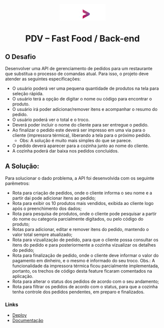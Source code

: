 <p align="center">
  <img src="https://github.com/deviobr/code-patterns/blob/main/images/devio.webp?raw=true" />
</p>

<h1 align="center">PDV – Fast Food / Back-end</h1>

## O Desafio
Desenvolver uma API de gerenciamento de pedidos para um restaurante que substitua o processo de comandas atual. Para isso, o projeto deve atender as seguintes especificações:
- O usuário poderá ver uma pequena quantidade de produtos na tela para seleção rápida.
- O usuário terá a opção de digitar o nome ou código para encontrar o produto.
- O usuário irá poder adicionar/remover itens e acompanhar o resumo do pedido.
- O usuário poderá ver o total e o troco.
- Deverá poder incluir o nome do cliente para ser entregue o pedido.
- Ao finalizar o pedido este deverá ser impresso em uma via para o cliente (impressora térmica), liberando a tela para o próximo pedido.
  - Obs: A solução é muito mais simples do que se parece.
- O pedido deverá aparecer para a cozinha junto ao nome do cliente.
- A cozinha poderá dar baixa nos pedidos concluídos.

## A Solução:
Para solucionar o dado problema, a API foi desenvolvida com os seguinte parêmetros:
- Rota para criação de pedidos, onde o cliente informa o seu nome e a partir dai pode adicionar itens ao pedido;
- Rota para exibir os 10 produtos mais vendidos, exibida ao cliente logo após o preenchimento dos dados;
- Rota para pesquisa de produtos, onde o cliente pode pesquisar a partir do nome ou categoria parcialmente digitados, ou pelo código do produto;
- Rotas para adicionar, editar e remover itens do pedido, mantendo o valor total sempre atualizado;
- Rota para vizualização de pedido, para que o cliente possa consultar os itens do pedido e para posteriormente a cozinha vizualizar os detalhes do pedido;
- Rota para finalização de pedido, onde o cliente deve informar o valor do pagamento em dinheiro, e o mesmo é informado do seu troco. Obs.: A funcionalidade da impressora térmica ficou parcialmente implementada, portanto, os trechos de código desta feature ficaram comentados na aplicação.
- Rota para alterar o status dos pedidos de acordo com o seu andamento;
- Rota para filtrar os pedidos de acordo com o status, para que a cozinha tenha controle dos pedidos pendentes, em preparo e finalizados.

### Links
- [Deploy](https://api-devio-pdv.herokuapp.com/)
- [Documentação](https://app.swaggerhub.com/apis-docs/DanielCampelo10/sistema-de_pdv_devio/1.0.0)
